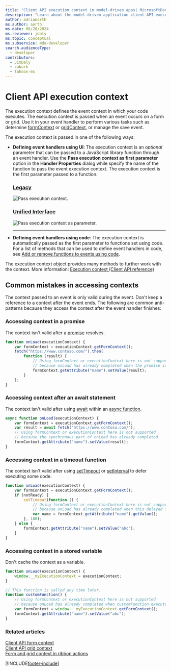 ```yaml
---
title: "Client API execution context in model-driven apps| MicrosoftDocs"
description: "Learn about the model-driven application client API execution context"
author: adrianorth
ms.author: aorth
ms.date: 08/20/2024
ms.reviewer: jdaly
ms.topic: conceptual
ms.subservice: mda-developer
search.audienceType: 
  - developer
contributors: 
  - JimDaly
  - caburk
  - tahoon-ms
---
```

# Client API execution context

The execution context defines the event context in which your code executes. The execution context is passed when an event occurs on a form or grid. Use it in your event handler to perform various tasks such as determine [formContext](clientapi-form-context.md) or [gridContext](clientapi-grid-context.md), or manage the save event.

The execution context is passed in one of the following ways:

- **Defining event handlers using UI**: The execution context is an *optional* parameter that can be passed to a JavaScript library function through an event handler. Use the **Pass execution context as first parameter** option in the **Handler Properties** dialog while specify the name of the function to pass the event execution context. The execution context is the first parameter passed to a function.

   ### [Legacy](#tab/pass-execution-context-legacy)

     ![Pass execution context.](../media/ClientAPI-PassExecutionContext.png "Pass execution context")

   ### [Unified Interface](#tab/pass-execution-context-unified-interface)

     ![Pass execution context as parameter.](../media/pass-execution-context-as-first-parameter.png "Pass execution context as parameter")

   ---

- **Defining event handlers using code**: The execution context is automatically passed as the first parameter to functions set using code. For a list of methods that can be used to define event handlers in code, see [Add or remove functions to events using code](events-forms-grids.md#add-or-remove-event-handler-function-to-event-using-code).

The execution context object provides many methods to further work with the context. More information: [Execution context (Client API reference)](reference/execution-context.md)

## Common mistakes in accessing contexts

The context passed to an event is only valid during the event. Don't keep a reference to a context after the event ends. The following are common anti-patterns because they access the context after the event handler finishes:

### Accessing context in a promise

The context isn't valid after a [promise](https://developer.mozilla.org/docs/Web/JavaScript/Reference/Global_Objects/Promise) resolves.

```JavaScript
function onLoad(executionContext) {
    var formContext = executionContext.getFormContext();
    fetch("https://www.contoso.com/").then(
        function (result) {
            // Using formContext or executionContext here is not supported
            // because onLoad has already completed when the promise is resolved.
            formContext.getAttribute("name").setValue(result);
        }
    );
}
```

### Accessing context after an await statement

The context isn't valid after using [await](https://developer.mozilla.org/docs/Web/JavaScript/Reference/Operators/await) within an [async function](https://developer.mozilla.org/docs/Web/JavaScript/Reference/Statements/async_function). 

```JavaScript
async function onLoad(executionContext) {
    var formContext = executionContext.getFormContext();
    var result = await fetch("https://www.contoso.com/");
    // Using formContext or executionContext here is not supported
    // because the synchronous part of onLoad has already completed.
    formContext.getAttribute("name").setValue(result);
}
```

### Accessing context in a timeout function

The context isn't valid after using [setTimeout](https://developer.mozilla.org/docs/Web/API/setTimeout) or [setInterval](https://developer.mozilla.org/docs/Web/API/setInterval) to defer executing some code.

```JavaScript
function onLoad(executionContext) {
    var formContext = executionContext.getFormContext();
    if (notReady) {
        setTimeout(function () {
            // Using formContext or executionContext here is not supported
            // because onLoad has already completed when this delayed function executes.
            var name = formContext.getAttribute("name").getValue();
        }, 100);
    } else {
        formContext.getAttribute("name").setValue("abc");
    }
}
```

### Accessing context in a stored variable

Don't cache the context as a variable.

```JavaScript
function onLoad(executionContext) {
    window.__myExecutionContext = executionContext;
}

// This function is called any time later.
function customFunction() {
    // Using formContext or executionContext here is not supported
    // because onLoad has already completed when customFunction executes.
    var formContext = window.__myExecutionContext.getFormContext();
    formContext.getAttribute("name").setValue("abc");
}
```


### Related articles

 [Client API form context](clientapi-form-context.md)<br>
 [Client API grid context](clientapi-grid-context.md)<br>
 [Form and grid context in ribbon actions](../pass-data-page-parameter-ribbon-actions.md#form-and-grid-context-in-ribbon-actions)

[!INCLUDE[footer-include](../../../includes/footer-banner.md)]
